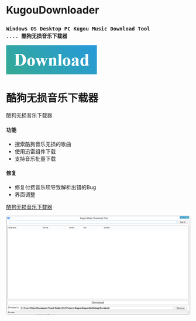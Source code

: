 # KugouDownloader
### `Windows OS Desktop PC Kugou Music Download Tool                   .... 酷狗无损音乐下载器`

 [![Build Kugou Downloader](https://raw.githubusercontent.com/CreateDownloader/KugouDownloader/master/Download.PNG)](https://github.com/CreateDownloader/KugouDownloader/releases/tag/Release)

# 酷狗无损音乐下载器
酷狗无损音乐下载器
#### 功能
* 搜索酷狗音乐无损的歌曲
* 使用迅雷组件下载
* 支持音乐批量下载
#### 修复
* 修复付费音乐项导致解析出错的Bug
* 界面调整

[酷狗无损音乐下载器](https://github.com/Gsangu/KugouDownloader)

![web](Kugou%20Music%20Download%20Tool.PNG)
